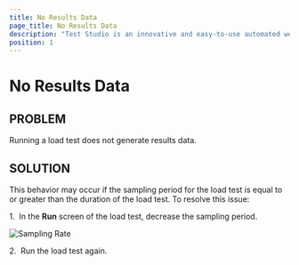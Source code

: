 ```yaml
---
title: No Results Data
page_title: No Results Data
description: "Test Studio is an innovative and easy-to-use automated web, WPF and load testing solution. Test Studio tests support essential technologies like ASP.NET AJAX, Silverlight, PHP and MVC. HTML5, Testing framework, functional testing, performance testing, load testing, exploratory testing, manual testing."
position: 1
---
```

# No Results Data

## PROBLEM

Running a load test does not generate results data.

## SOLUTION

This behavior may occur if the sampling period for the load test is equal to or greater than the duration of the load test. To resolve this issue:

1.&nbsp; In the **Run** screen of the load test, decrease the sampling period.

![Sampling Rate][1]

2.&nbsp; Run the load test again.

[1]: /img/troubleshooting-guide/load-testing-problems-tg/no-results-data/fig1.png